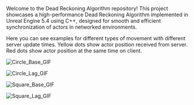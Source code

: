 Welcome to the Dead Reckoning Algorithm repository!
This project showcases a high-performance Dead Reckoning Algorithm implemented in Unreal Engine 5.4 using C++, designed for smooth and efficient synchronization of actors in networked environments.

Here you can see examples for different types of movement with different server update times.
Yellow dots show actor position received from server. Red dots show actor position at the same time on client.

![Circle_Base_GIF](https://github.com/user-attachments/assets/3af7000e-cbdf-4973-94e6-d4c2b1680b37)

![Circle_Lag_GIF](https://github.com/user-attachments/assets/25fe8a6b-09b9-49d3-b66d-00432f91b622)

![Square_Base_GIF](https://github.com/user-attachments/assets/0519be55-4284-40ca-816b-a9d276af61c5)

![Square_Lag_GIF](https://github.com/user-attachments/assets/13100798-7a4b-4ece-ad9b-e00930dc77cd)
